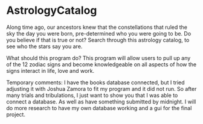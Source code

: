 # AstrologyCatalog
Along time ago, our ancestors knew that the constellations that ruled the sky the day you were born, pre-determined who you were going
to be. Do you believe if that is true or not? Search through this astrology catalog, to see who the stars say you are. 

What should this program do?
This program will allow users to pull up any of the 12 zodiac signs and become knowledgeable on all aspects of how the signs interact in
life, love and work. 


Temporary comments: 
I have the books database connected, but I tried adjusting it with Joshua Zamora to fit my program and it did not run. So after many trials
and tribulations, I just want to show you that I was able to connect a database. As well as have something submitted by midnight. I will
do more research to have my own database working and a gui for the final project. 
